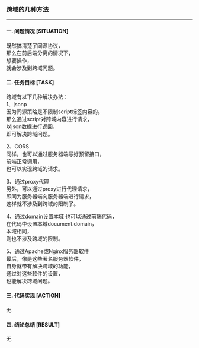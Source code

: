 ### 跨域的几种方法  
---

#### 一. 问题情况 [SITUATION]  
既然搞清楚了同源协议，  
那么在前后端分离的情况下，  
想要操作，  
就会涉及到跨域问题。  

#### 二. 任务目标 [TASK]  
跨域有以下几种解决办法：  
1、jsonp  
因为同源策略是不限制script标签内容的。  
那么通过script对跨域内容进行请求，  
以json数据进行返回，  
即可解决跨域问题。  
  
2、CORS  
同样，也可以通过服务器端写好预留接口，  
前端正常调用，  
也可以实现跨域的请求。  
  
3、通过proxy代理  
另外，可以通过proxy进行代理请求，  
即同为服务器端向服务器端进行请求，  
这样就不涉及到跨域的限制了。  

4、通过domain设置本域
也可以通过前端代码，  
在代码中设置本域document.domain，  
本域相同，  
则也不涉及跨域的限制。  

5、通过Apache或Nginx服务器软件  
最后，像是这些著名服务器软件，  
自身就带有解决跨域的功能，  
通过对这些软件的设置，  
也能解决跨域问题。  
  
#### 三. 代码实现 [ACTION]  
无

#### 四. 结论总结 [RESULT]  
无